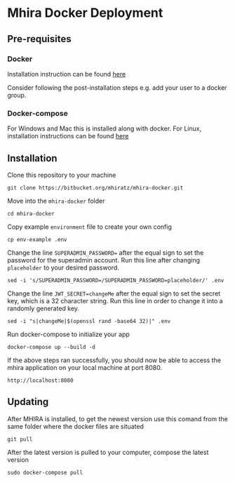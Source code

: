 # Mhira Docker Deployment

## Pre-requisites

### Docker

Installation instruction can be found [here](https://docs.docker.com/get-docker/)

Consider following the post-installation steps e.g. add your user to a docker group.

### Docker-compose

For Windows and Mac this is installed along with docker. For Linux, installation instructions can be found [here](https://docs.docker.com/compose/install/)

## Installation

Clone this repository to your machine
    
    git clone https://bitbucket.org/mhiratz/mhira-docker.git
    
Move into the `mhira-docker` folder
    
    cd mhira-docker
    
Copy example `environment` file to create your own config
    
    cp env-example .env

Change the line `SUPERADMIN_PASSWORD=` after the equal sign to set the password for the superadmin account. Run this line after changing `placeholder` to your desired password.

    sed -i 's/SUPERADMIN_PASSWORD=/SUPERADMIN_PASSWORD=placeholder/' .env

Change the line `JWT_SECRET=changeMe` after the equal sign to set the secret key, which is a 32 character string. Run this line in order to change it into a randomly generated key.

    sed -i "s|changeMe|$(openssl rand -base64 32)|" .env

Run docker-compose to initialize your app

    docker-compose up --build -d

If the above steps ran successfully, you should now be able to access the mhira application on your local machine at port 8080.

    http://localhost:8080

## Updating

After MHIRA is installed, to get the newest version use this comand from the same folder where the docker files are situated

    git pull

After the latest version is pulled to your computer, compose the latest version

    sudo docker-compose pull